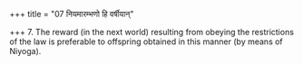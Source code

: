 +++
title = "07 नियमारम्भणो हि वर्षीयान्"

+++
7. The reward (in the next world) resulting from obeying the restrictions of the law is preferable to offspring obtained in this manner (by means of Niyoga).
